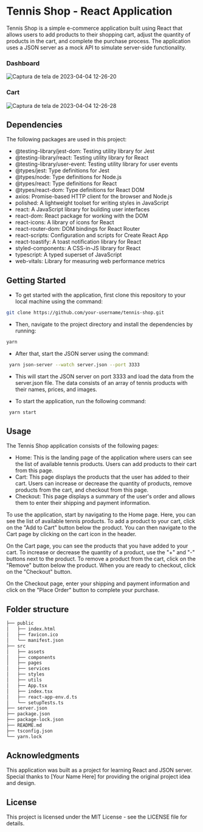 # Tennis Shop - React Application

Tennis Shop is a simple e-commerce application built using React that allows users to add products to their shopping cart, adjust the quantity of products in the cart, and complete the purchase process. The application uses a JSON server as a mock API to simulate server-side functionality.

### Dashboard

![Captura de tela de 2023-04-04 12-26-20](https://user-images.githubusercontent.com/15384670/229848342-6643fc64-dd5b-484d-acc7-c99458773c4e.png)

### Cart

![Captura de tela de 2023-04-04 12-26-28](https://user-images.githubusercontent.com/15384670/229848421-46cedb59-d0f4-4455-9233-af1c1532ec80.png)



## Dependencies

The following packages are used in this project:

* @testing-library/jest-dom: Testing utility library for Jest
* @testing-library/react: Testing utility library for React
* @testing-library/user-event: Testing utility library for user events
* @types/jest: Type definitions for Jest
* @types/node: Type definitions for Node.js
* @types/react: Type definitions for React
* @types/react-dom: Type definitions for React DOM
* axios: Promise-based HTTP client for the browser and Node.js
* polished: A lightweight toolset for writing styles in JavaScript
* react: A JavaScript library for building user interfaces
* react-dom: React package for working with the DOM
* react-icons: A library of icons for React
* react-router-dom: DOM bindings for React Router
* react-scripts: Configuration and scripts for Create React App
* react-toastify: A toast notification library for React
* styled-components: A CSS-in-JS library for React
* typescript: A typed superset of JavaScript
* web-vitals: Library for measuring web performance metrics

## Getting Started

- To get started with the application, first clone this repository to your local machine using the command:

```bash
git clone https://github.com/your-username/tennis-shop.git
```

- Then, navigate to the project directory and install the dependencies by running:

```bash
yarn
```

- After that, start the JSON server using the command:

```bash
 yarn json-server --watch server.json --port 3333
```
* This will start the JSON server on port 3333 and load the data from the server.json file. The data consists of an array of tennis products with their names, prices, and images.

- To start the application, run the following command:

```bash
 yarn start
```

## Usage



The Tennis Shop application consists of the following pages:

* Home: This is the landing page of the application where users can see the list of available tennis products. Users can add products to their cart from this page.
* Cart: This page displays the products that the user has added to their cart. Users can increase or decrease the quantity of products, remove products from the cart, and checkout from this page.
* Checkout: This page displays a summary of the user's order and allows them to enter their shipping and payment information.

To use the application, start by navigating to the Home page. Here, you can see the list of available tennis products. To add a product to your cart, click on the "Add to Cart" button below the product. You can then navigate to the Cart page by clicking on the cart icon in the header.

On the Cart page, you can see the products that you have added to your cart. To increase or decrease the quantity of a product, use the "+" and "-" buttons next to the product. To remove a product from the cart, click on the "Remove" button below the product. When you are ready to checkout, click on the "Checkout" button.

On the Checkout page, enter your shipping and payment information and click on the "Place Order" button to complete your purchase.

## Folder structure

```bash
├── public
│   ├── index.html
│   ├── favicon.ico
│   └── manifest.json
├── src
│   ├── assets
│   ├── components
│   ├── pages
│   ├── services
│   ├── styles
│   ├── utils
│   ├── App.tsx
│   ├── index.tsx
│   ├── react-app-env.d.ts
│   └── setupTests.ts
├── server.json
├── package.json
├── package-lock.json
├── README.md
├── tsconfig.json
└── yarn.lock

```

## Acknowledgments

This application was built as a project for learning React and JSON server. Special thanks to [Your Name Here] for providing the original project idea and design.

## License

This project is licensed under the MIT License - see the LICENSE file for details.




